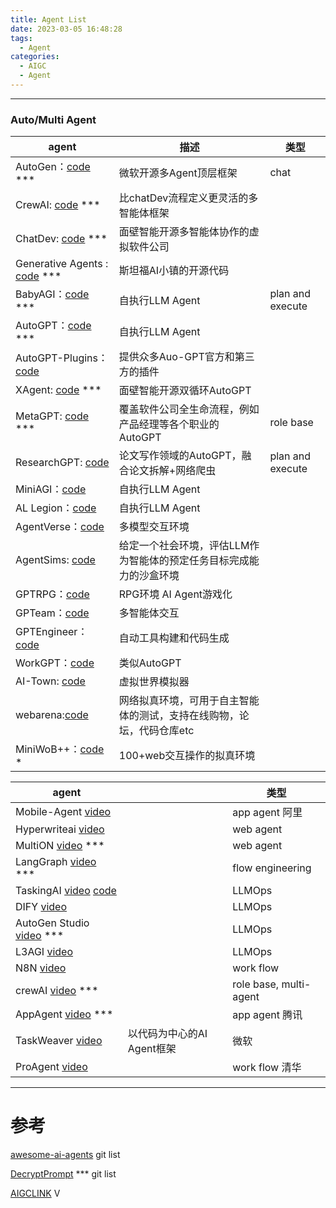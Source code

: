 ```yaml
---
title: Agent List
date: 2023-03-05 16:48:28
tags:
  - Agent
categories: 
  - AIGC
  - Agent  
---
```


<p></p>
<!-- more -->


----

### Auto/Multi Agent
| agent | 描述 | 类型 |
| --- | --- | --- |
|AutoGen：[code](https://github.com/microsoft/autogen) ***|微软开源多Agent顶层框架|chat|
|CrewAI: [code](https://github.com/joaomdmoura/CrewAI) ***|比chatDev流程定义更灵活的多智能体框架||
|ChatDev: [code](https://github.com/OpenBMB/ChatDev) ***|面壁智能开源多智能体协作的虚拟软件公司||
|Generative Agents : [code](https://github.com/joonspk-research/generative_agents) ***|斯坦福AI小镇的开源代码||
|BabyAGI：[code](https://github.com/yoheinakajima/babyagi) ***|自执行LLM Agent|plan and execute|
|AutoGPT：[code](https://github.com/Torantulino/Auto-GPT) ***|自执行LLM Agent||
|AutoGPT-Plugins：[code](https://github.com/Significant-Gravitas/Auto-GPT-Plugins)|提供众多Auo-GPT官方和第三方的插件||
|XAgent: [code](https://github.com/OpenBMB/XAgent) ***|面壁智能开源双循环AutoGPT||
|MetaGPT: [code](https://github.com/geekan/MetaGPT) ***|覆盖软件公司全生命流程，例如产品经理等各个职业的AutoGPT|role base|
|ResearchGPT: [code](https://github.com/assafelovic/gpt-researcher)|论文写作领域的AutoGPT，融合论文拆解+网络爬虫|plan and execute|
|MiniAGI：[code](https://github.com/muellerberndt/mini-agi)|自执行LLM Agent||
|AL Legion：[code](https://github.com/eumemic/ai-legion)|自执行LLM Agent||
|AgentVerse：[code](https://github.com/OpenBMB/AgentVerse) |多模型交互环境||
|AgentSims: [code](https://github.com/py499372727/AgentSims/)|给定一个社会环境，评估LLM作为智能体的预定任务目标完成能力的沙盒环境||
|GPTRPG：[code](https://github.com/dzoba/gptrpg)|RPG环境 AI Agent游戏化||
|GPTeam：[code](https://github.com/101dotxyz/GPTeam)|多智能体交互||
|GPTEngineer：[code](https://github.com/AntonOsika/gpt-engineer)|自动工具构建和代码生成||
|WorkGPT：[code](https://github.com/team-openpm/workgpt)|类似AutoGPT||
|AI-Town: [code](https://github.com/a16z-infra/ai-town)|虚拟世界模拟器||
|webarena:[code](https://github.com/web-arena-x/webarena) |网络拟真环境，可用于自主智能体的测试，支持在线购物，论坛，代码仓库etc||
|MiniWoB++：[code](https://github.com/Farama-Foundation/miniwob-plusplus) * |100+web交互操作的拟真环境||



| agent                                                        |                            | 类型                    |
| ------------------------------------------------------------ | -------------------------- | ----------------------- |
| Mobile-Agent [video](https://www.bilibili.com/video/BV1Xv42117hh/) |                            | app agent 阿里          |
| Hyperwriteai [video](https://www.bilibili.com/video/BV1BZ421B7ar/) |                            | web agent               |
| MultiON [video](https://www.bilibili.com/video/BV1mt421W7sw/) *** |                            | web agent               |
| LangGraph [video](https://www.bilibili.com/video/BV1VN4y1n7bt/) *** |                            | flow engineering        |
| TaskingAI [video](https://www.bilibili.com/video/BV1gp4y1m75S/) [code](https://github.com/TaskingAI/TaskingAI) |                            | LLMOps                  |
| DIFY [video](https://www.bilibili.com/video/BV14V411Q7wP/)   |                            | LLMOps                  |
| AutoGen Studio [video](https://www.bilibili.com/video/BV1fi4y1i7g7/) *** |                            | LLMOps                  |
| L3AGI [video](https://www.bilibili.com/video/BV1s94y1K7fP)   |                            | LLMOps                  |
| N8N [video](https://www.bilibili.com/video/BV1vT4y1h7UM/)    |                            | work flow               |
| crewAI [video](https://www.bilibili.com/video/BV12C4y1Y7xm) *** |                            | role base,  multi-agent |
| AppAgent [video](https://www.bilibili.com/video/BV1De411S7ka) *** |                            | app agent   腾讯        |
| TaskWeaver [video](https://www.bilibili.com/video/BV16C4y1c7rd) | 以代码为中心的AI Agent框架 | 微软                    |
| ProAgent [video](https://www.bilibili.com/video/BV1eu4y1b7DN) |                            | work flow 清华          |



-----



# 参考
[awesome-ai-agents](https://github.com/www6v/awesome-ai-agents) git list

[DecryptPrompt](https://github.com/www6v/DecryptPrompt)  ***  git list

[AIGCLINK](https://space.bilibili.com/471000665/video?tid=0&pn=1&keyword=&order=pubdate) V